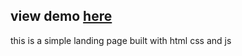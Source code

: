 ## view demo [here](https://bankingpage.netlify.app)

this is a simple landing page built with html css and js
